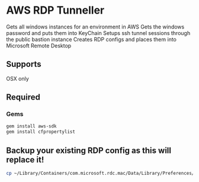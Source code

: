 # AWS RDP Tunneller

Gets all windows instances for an environment in AWS
Gets the windows password and puts them into KeyChain
Setups ssh tunnel sessions through the public bastion instance
Creates RDP configs and places them into Microsoft Remote Desktop

## Supports

OSX only

## Required

### Gems
```bash
gem install aws-sdk
gem install cfpropertylist
```

## Backup your existing RDP config as this will replace it!
```bash
cp ~/Library/Containers/com.microsoft.rdc.mac/Data/Library/Preferences/com.microsoft.rdc.mac.plist ~/backups/
```
